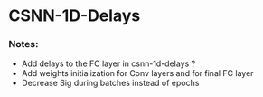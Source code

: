# CSNN-1D-Delays

### Notes:
- Add delays to the FC layer in csnn-1d-delays ?
- Add weights initialization for Conv layers and for final FC layer
- Decrease Sig during batches instead of epochs
